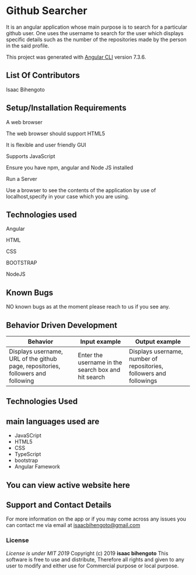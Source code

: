 # Github Searcher

It is an angular application whose main purpose is to search for a particular github user. One uses the username to search
for the user which displays specific details such as the number of the repositories made by the person in the said profile.

This project was generated with [Angular CLI](https://github.com/angular/angular-cli) version 7.3.6.

## List Of Contributors

Isaac Bihengoto

## Setup/Installation Requirements

A web browser

The web browser should support HTML5

It is flexible and user friendly GUI

Supports JavaScript

Ensure you have npm, angular and Node JS installed

Run a Server

Use a browser to see the contents of the application by use of localhost,specify in your case which you are using.

## Technologies used

Angular

HTML

CSS

BOOTSTRAP

NodeJS

## Known Bugs
NO known bugs as at the moment please reach to us if you see any.

## Behavior Driven Development


| __Behavior__  | __Input example__ | __Output example__ |
| ------------- | ----------------- | ------------------ |
| Displays username, URL of the github page, repositories, followers and following | Enter the username in the search box and hit search   | Displays username, number of repositories, followers and followings |

## Technologies Used
## main languages used are
* JavaSCript
* HTML5
* CSS
* TypeScript
* bootstrap
* Angular Famework


## You can view active website here #################
## Support and Contact Details

For more information on the app or if you may come across any issues you can contact me via email at isaacbihengoto@gmail.com

### License
*License is under MIT 2019*
Copyright (c) 2019 **isaac bihengoto**
This software is free to use and distribute, Therefore all rights and given to any user to modify and either use for Commercial purpose or local purpose.
